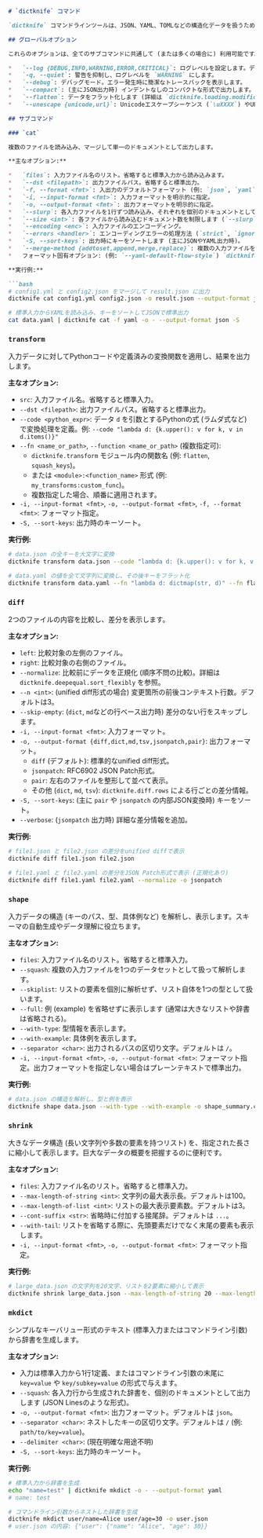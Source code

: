 ```markdown
# `dictknife` コマンド

`dictknife` コマンドラインツールは、JSON、YAML、TOMLなどの構造化データを扱うための多機能ツールです。データのマージ、変換、差分表示、構造解析など、様々な操作を行えます。

## グローバルオプション

これらのオプションは、全てのサブコマンドに共通して (または多くの場合に) 利用可能です。

*   `--log {DEBUG,INFO,WARNING,ERROR,CRITICAL}`: ログレベルを設定します。デフォルトは `INFO`。
*   `-q, --quiet`: 警告を抑制し、ログレベルを `WARNING` にします。
*   `--debug`: デバッグモード。エラー発生時に簡潔なトレースバックを表示します。
*   `--compact`: (主にJSON出力時) インデントなしのコンパクトな形式で出力します。
*   `--flatten`: データをフラット化します (詳細は `dictknife.loading.modification.flatten` を参照)。ロード時に適用されます。
*   `--unescape {unicode,url}`: Unicodeエスケープシーケンス (`\uXXXX`) やURLエンコードされた文字列をデコードします。ロード時に適用されます。

## サブコマンド

### `cat`

複数のファイルを読み込み、マージして単一のドキュメントとして出力します。

**主なオプション:**

*   `files`: 入力ファイル名のリスト。省略すると標準入力から読み込みます。
*   `--dst <filepath>`: 出力ファイルパス。省略すると標準出力。
*   `-f, --format <fmt>`: 入出力のデフォルトフォーマット (例: `json`, `yaml`, `toml`)。
*   `-i, --input-format <fmt>`: 入力フォーマットを明示的に指定。
*   `-o, --output-format <fmt>`: 出力フォーマットを明示的に指定。
*   `--slurp`: 各入力ファイルを1行ずつ読み込み、それぞれを個別のドキュメントとして扱ってマージします (主にJSON Lines形式などで使用)。
*   `--size <int>`: 各ファイルから読み込むドキュメント数を制限します (`--slurp` と併用)。
*   `--encoding <enc>`: 入力ファイルのエンコーディング。
*   `--errors <handler>`: エンコーディングエラーの処理方法 (`strict`, `ignore` など)。
*   `-S, --sort-keys`: 出力時にキーをソートします (主にJSONやYAML出力時)。
*   `--merge-method {addtoset,append,merge,replace}`: 複数の入力ファイルをマージする際の戦略。デフォルトは `addtoset`。詳細は `dictknife.deepmerge` を参照。
*   フォーマット固有オプション: (例: `--yaml-default-flow-style`) `dictknife.cliutils.extraarguments` を通じて、選択されたフォーマットに応じた追加オプションが利用可能です。

**実行例:**

```bash
# config1.yml と config2.json をマージして result.json に出力
dictknife cat config1.yml config2.json -o result.json --output-format json

# 標準入力からYAMLを読み込み、キーをソートしてJSONで標準出力
cat data.yaml | dictknife cat -f yaml -o - --output-format json -S
```

### `transform`

入力データに対してPythonコードや定義済みの変換関数を適用し、結果を出力します。

**主なオプション:**

*   `src`: 入力ファイル名。省略すると標準入力。
*   `--dst <filepath>`: 出力ファイルパス。省略すると標準出力。
*   `--code <python_expr>`: データ `d` を引数とするPythonの式 (ラムダ式など) で変換処理を定義。例: `--code "lambda d: {k.upper(): v for k, v in d.items()}"`
*   `--fn <name_or_path>`, `--function <name_or_path>` (複数指定可):
    *   `dictknife.transform` モジュール内の関数名 (例: `flatten`, `squash_keys`)。
    *   または `<module>:<function_name>` 形式 (例: `my_transforms:custom_func`)。
    *   複数指定した場合、順番に適用されます。
*   `-i, --input-format <fmt>`, `-o, --output-format <fmt>`, `-f, --format <fmt>`: フォーマット指定。
*   `-S, --sort-keys`: 出力時のキーソート。

**実行例:**

```bash
# data.json の全キーを大文字に変換
dictknife transform data.json --code "lambda d: {k.upper(): v for k, v in d.items()}"

# data.yaml の値を全て文字列に変換し、その後キーをフラット化
dictknife transform data.yaml --fn "lambda d: dictmap(str, d)" --fn flatten -o flattened_data.json
```

### `diff`

2つのファイルの内容を比較し、差分を表示します。

**主なオプション:**

*   `left`: 比較対象の左側のファイル。
*   `right`: 比較対象の右側のファイル。
*   `--normalize`: 比較前にデータを正規化 (順序不問の比較)。詳細は `dictknife.deepequal.sort_flexibly` を参照。
*   `--n <int>`: (unified diff形式の場合) 変更箇所の前後コンテキスト行数。デフォルトは3。
*   `--skip-empty`: (`dict`, `md`などの行ベース出力時) 差分のない行をスキップします。
*   `-i, --input-format <fmt>`: 入力フォーマット。
*   `-o, --output-format {diff,dict,md,tsv,jsonpatch,pair}`: 出力フォーマット。
    *   `diff` (デフォルト): 標準的なunified diff形式。
    *   `jsonpatch`: RFC6902 JSON Patch形式。
    *   `pair`: 左右のファイルを整形して並べて表示。
    *   その他 (`dict`, `md`, `tsv`): `dictknife.diff.rows` による行ごとの差分情報。
*   `-S, --sort-keys`: (主に `pair` や `jsonpatch` の内部JSON変換時) キーをソート。
*   `--verbose`: (`jsonpatch` 出力時) 詳細な差分情報を追加。

**実行例:**

```bash
# file1.json と file2.json の差分をunified diffで表示
dictknife diff file1.json file2.json

# file1.yaml と file2.yaml の差分をJSON Patch形式で表示 (正規化あり)
dictknife diff file1.yaml file2.yaml --normalize -o jsonpatch
```

### `shape`

入力データの構造 (キーのパス、型、具体例など) を解析し、表示します。スキーマの自動生成やデータ理解に役立ちます。

**主なオプション:**

*   `files`: 入力ファイル名のリスト。省略すると標準入力。
*   `--squash`: 複数の入力ファイルを1つのデータセットとして扱って解析します。
*   `--skiplist`: リストの要素を個別に解析せず、リスト自体を1つの型として扱います。
*   `--full`: 例 (example) を省略せずに表示します (通常は大きなリストや辞書は省略される)。
*   `--with-type`: 型情報を表示します。
*   `--with-example`: 具体例を表示します。
*   `--separator <char>`: 出力されるパスの区切り文字。デフォルトは `/`。
*   `-i, --input-format <fmt>`, `-o, --output-format <fmt>`: フォーマット指定。出力フォーマットを指定しない場合はプレーンテキストで標準出力。

**実行例:**

```bash
# data.json の構造を解析し、型と例を表示
dictknife shape data.json --with-type --with-example -o shape_summary.csv --output-format csv
```

### `shrink`

大きなデータ構造 (長い文字列や多数の要素を持つリスト) を、指定された長さに縮小して表示します。巨大なデータの概要を把握するのに便利です。

**主なオプション:**

*   `files`: 入力ファイル名のリスト。省略すると標準入力。
*   `--max-length-of-string <int>`: 文字列の最大表示長。デフォルトは100。
*   `--max-length-of-list <int>`: リストの最大表示要素数。デフォルトは3。
*   `--cont-suffix <str>`: 省略時に付加する接尾辞。デフォルトは `...`。
*   `--with-tail`: リストを省略する際に、先頭要素だけでなく末尾の要素も表示します。
*   `-i, --input-format <fmt>`, `-o, --output-format <fmt>`: フォーマット指定。

**実行例:**

```bash
# large_data.json の文字列を20文字、リストを2要素に縮小して表示
dictknife shrink large_data.json --max-length-of-string 20 --max-length-of-list 2 -o shrunk_data.json
```

### `mkdict`

シンプルなキーバリュー形式のテキスト (標準入力またはコマンドライン引数) から辞書を生成します。

**主なオプション:**

*   入力は標準入力から1行1定義、またはコマンドライン引数の末尾に `key=value` や `key/subkey=value` の形式で与えます。
*   `--squash`: 各入力行から生成された辞書を、個別のドキュメントとして出力します (JSON Linesのような形式)。
*   `-o, --output-format <fmt>`: 出力フォーマット。デフォルトは `json`。
*   `--separator <char>`: ネストしたキーの区切り文字。デフォルトは `/` (例: `path/to/key=value`)。
*   `--delimiter <char>`: (現在明確な用途不明)
*   `-S, --sort-keys`: 出力時のキーソート。

**実行例:**

```bash
# 標準入力から辞書を生成
echo "name=test" | dictknife mkdict -o - --output-format yaml
# name: test

# コマンドライン引数からネストした辞書を生成
dictknife mkdict user/name=Alice user/age=30 -o user.json
# user.json の内容: {"user": {"name": "Alice", "age": 30}}
```
```
